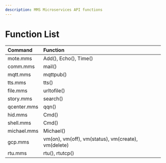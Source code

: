 ```yaml
---
description: MMS Microservices API functions
---
```


# Function List

| Command | Function |
| :--- | :--- |
| mote.mms | Add\(\), Echo\(\), Time\(\) |
| comm.mms | mail\(\) |
| mqtt.mms | mqttpub\(\) |
| tts.mms | tts\(\) |
| file.mms | urltofile\(\) |
| story.mms | search\(\) |
| qcenter.mms | qqn\(\) |
| hid.mms | Cmd\(\) |
| shell.mms | Cmd\(\) |
| michael.mms | Michael\(\) |
| gcp.mms | vm\(on\), vm\(off\), vm\(status\), vm\(create\), vm\(delete\) |
| rtu.mms | rtu\(\), rtutcp\(\) |

